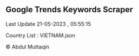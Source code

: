 

## Google Trends Keywords Scraper 
 
Last Update 21-05-2023 , 05:55:15

Country List :
VIETNAM.json



© Abdul Muttaqin 
